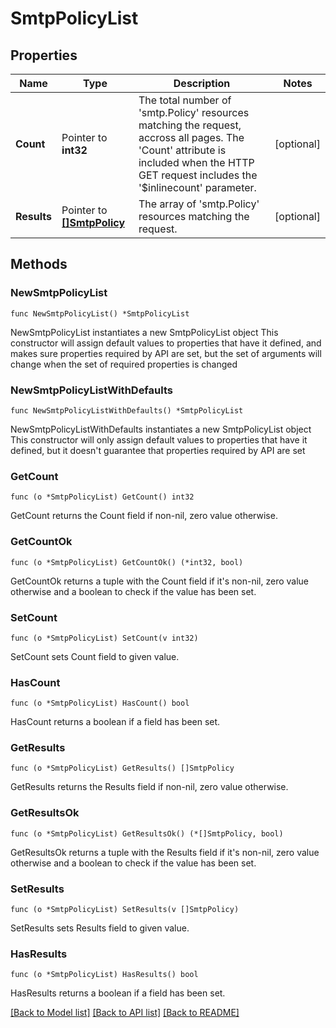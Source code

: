 # SmtpPolicyList

## Properties

Name | Type | Description | Notes
------------ | ------------- | ------------- | -------------
**Count** | Pointer to **int32** | The total number of &#39;smtp.Policy&#39; resources matching the request, accross all pages. The &#39;Count&#39; attribute is included when the HTTP GET request includes the &#39;$inlinecount&#39; parameter. | [optional] 
**Results** | Pointer to [**[]SmtpPolicy**](smtp.Policy.md) | The array of &#39;smtp.Policy&#39; resources matching the request. | [optional] 

## Methods

### NewSmtpPolicyList

`func NewSmtpPolicyList() *SmtpPolicyList`

NewSmtpPolicyList instantiates a new SmtpPolicyList object
This constructor will assign default values to properties that have it defined,
and makes sure properties required by API are set, but the set of arguments
will change when the set of required properties is changed

### NewSmtpPolicyListWithDefaults

`func NewSmtpPolicyListWithDefaults() *SmtpPolicyList`

NewSmtpPolicyListWithDefaults instantiates a new SmtpPolicyList object
This constructor will only assign default values to properties that have it defined,
but it doesn't guarantee that properties required by API are set

### GetCount

`func (o *SmtpPolicyList) GetCount() int32`

GetCount returns the Count field if non-nil, zero value otherwise.

### GetCountOk

`func (o *SmtpPolicyList) GetCountOk() (*int32, bool)`

GetCountOk returns a tuple with the Count field if it's non-nil, zero value otherwise
and a boolean to check if the value has been set.

### SetCount

`func (o *SmtpPolicyList) SetCount(v int32)`

SetCount sets Count field to given value.

### HasCount

`func (o *SmtpPolicyList) HasCount() bool`

HasCount returns a boolean if a field has been set.

### GetResults

`func (o *SmtpPolicyList) GetResults() []SmtpPolicy`

GetResults returns the Results field if non-nil, zero value otherwise.

### GetResultsOk

`func (o *SmtpPolicyList) GetResultsOk() (*[]SmtpPolicy, bool)`

GetResultsOk returns a tuple with the Results field if it's non-nil, zero value otherwise
and a boolean to check if the value has been set.

### SetResults

`func (o *SmtpPolicyList) SetResults(v []SmtpPolicy)`

SetResults sets Results field to given value.

### HasResults

`func (o *SmtpPolicyList) HasResults() bool`

HasResults returns a boolean if a field has been set.


[[Back to Model list]](../README.md#documentation-for-models) [[Back to API list]](../README.md#documentation-for-api-endpoints) [[Back to README]](../README.md)


